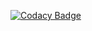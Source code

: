 [![Codacy Badge](https://api.codacy.com/project/badge/Grade/6c8d0a1068864eb2bf6528cd2f307e40)](https://www.codacy.com/app/LeoMartinsBDS/CSharp?utm_source=github.com&amp;utm_medium=referral&amp;utm_content=LeoMartinsBDS/CSharp&amp;utm_campaign=Badge_Grade)
